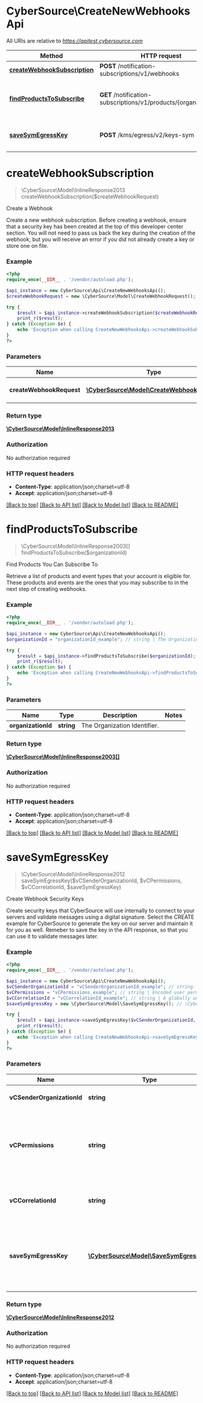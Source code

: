 # CyberSource\CreateNewWebhooksApi

All URIs are relative to *https://apitest.cybersource.com*

Method | HTTP request | Description
------------- | ------------- | -------------
[**createWebhookSubscription**](CreateNewWebhooksApi.md#createWebhookSubscription) | **POST** /notification-subscriptions/v1/webhooks | Create a Webhook
[**findProductsToSubscribe**](CreateNewWebhooksApi.md#findProductsToSubscribe) | **GET** /notification-subscriptions/v1/products/{organizationId} | Find Products You Can Subscribe To
[**saveSymEgressKey**](CreateNewWebhooksApi.md#saveSymEgressKey) | **POST** /kms/egress/v2/keys-sym | Create Webhook Security Keys


# **createWebhookSubscription**
> \CyberSource\Model\InlineResponse2013 createWebhookSubscription($createWebhookRequest)

Create a Webhook

Create a new webhook subscription. Before creating a webhook, ensure that a security key has been created at the top of this developer center section. You will not need to pass us back the key during the creation of the webhook, but you will receive an error if you did not already create a key or store one on file.

### Example
```php
<?php
require_once(__DIR__ . '/vendor/autoload.php');

$api_instance = new CyberSource\Api\CreateNewWebhooksApi();
$createWebhookRequest = new \CyberSource\Model\CreateWebhookRequest(); // \CyberSource\Model\CreateWebhookRequest | The webhook payload

try {
    $result = $api_instance->createWebhookSubscription($createWebhookRequest);
    print_r($result);
} catch (Exception $e) {
    echo 'Exception when calling CreateNewWebhooksApi->createWebhookSubscription: ', $e->getMessage(), PHP_EOL;
}
?>
```

### Parameters

Name | Type | Description  | Notes
------------- | ------------- | ------------- | -------------
 **createWebhookRequest** | [**\CyberSource\Model\CreateWebhookRequest**](../Model/CreateWebhookRequest.md)| The webhook payload | [optional]

### Return type

[**\CyberSource\Model\InlineResponse2013**](../Model/InlineResponse2013.md)

### Authorization

No authorization required

### HTTP request headers

 - **Content-Type**: application/json;charset=utf-8
 - **Accept**: application/json;charset=utf-8

[[Back to top]](#) [[Back to API list]](../../README.md#documentation-for-api-endpoints) [[Back to Model list]](../../README.md#documentation-for-models) [[Back to README]](../../README.md)

# **findProductsToSubscribe**
> \CyberSource\Model\InlineResponse2003[] findProductsToSubscribe($organizationId)

Find Products You Can Subscribe To

Retrieve a list of products and event types that your account is eligible for. These products and events are the ones that you may subscribe to in the next step of creating webhooks.

### Example
```php
<?php
require_once(__DIR__ . '/vendor/autoload.php');

$api_instance = new CyberSource\Api\CreateNewWebhooksApi();
$organizationId = "organizationId_example"; // string | The Organization Identifier.

try {
    $result = $api_instance->findProductsToSubscribe($organizationId);
    print_r($result);
} catch (Exception $e) {
    echo 'Exception when calling CreateNewWebhooksApi->findProductsToSubscribe: ', $e->getMessage(), PHP_EOL;
}
?>
```

### Parameters

Name | Type | Description  | Notes
------------- | ------------- | ------------- | -------------
 **organizationId** | **string**| The Organization Identifier. |

### Return type

[**\CyberSource\Model\InlineResponse2003[]**](../Model/InlineResponse2003.md)

### Authorization

No authorization required

### HTTP request headers

 - **Content-Type**: application/json;charset=utf-8
 - **Accept**: application/json;charset=utf-8

[[Back to top]](#) [[Back to API list]](../../README.md#documentation-for-api-endpoints) [[Back to Model list]](../../README.md#documentation-for-models) [[Back to README]](../../README.md)

# **saveSymEgressKey**
> \CyberSource\Model\InlineResponse2012 saveSymEgressKey($vCSenderOrganizationId, $vCPermissions, $vCCorrelationId, $saveSymEgressKey)

Create Webhook Security Keys

Create security keys that CyberSource will use internally to connect to your servers and validate messages using a digital signature.  Select the CREATE example for CyberSource to generate the key on our server and maintain it for you as well. Remeber to save the key in the API response, so that you can use it to validate messages later.

### Example
```php
<?php
require_once(__DIR__ . '/vendor/autoload.php');

$api_instance = new CyberSource\Api\CreateNewWebhooksApi();
$vCSenderOrganizationId = "vCSenderOrganizationId_example"; // string | Sender organization id
$vCPermissions = "vCPermissions_example"; // string | Encoded user permissions returned by the CGK, for the entity user who initiated the boarding
$vCCorrelationId = "vCCorrelationId_example"; // string | A globally unique id associated with your request
$saveSymEgressKey = new \CyberSource\Model\SaveSymEgressKey(); // \CyberSource\Model\SaveSymEgressKey | Provide egress Symmetric key information to save (create or store or refresh)

try {
    $result = $api_instance->saveSymEgressKey($vCSenderOrganizationId, $vCPermissions, $vCCorrelationId, $saveSymEgressKey);
    print_r($result);
} catch (Exception $e) {
    echo 'Exception when calling CreateNewWebhooksApi->saveSymEgressKey: ', $e->getMessage(), PHP_EOL;
}
?>
```

### Parameters

Name | Type | Description  | Notes
------------- | ------------- | ------------- | -------------
 **vCSenderOrganizationId** | **string**| Sender organization id |
 **vCPermissions** | **string**| Encoded user permissions returned by the CGK, for the entity user who initiated the boarding |
 **vCCorrelationId** | **string**| A globally unique id associated with your request | [optional]
 **saveSymEgressKey** | [**\CyberSource\Model\SaveSymEgressKey**](../Model/SaveSymEgressKey.md)| Provide egress Symmetric key information to save (create or store or refresh) | [optional]

### Return type

[**\CyberSource\Model\InlineResponse2012**](../Model/InlineResponse2012.md)

### Authorization

No authorization required

### HTTP request headers

 - **Content-Type**: application/json;charset=utf-8
 - **Accept**: application/json;charset=utf-8

[[Back to top]](#) [[Back to API list]](../../README.md#documentation-for-api-endpoints) [[Back to Model list]](../../README.md#documentation-for-models) [[Back to README]](../../README.md)

